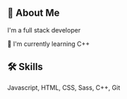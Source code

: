 ## 🚀 About Me
I'm a full stack developer

🧠 I'm currently learning C++

## 🛠 Skills
Javascript, HTML, CSS, Sass, C++, Git

